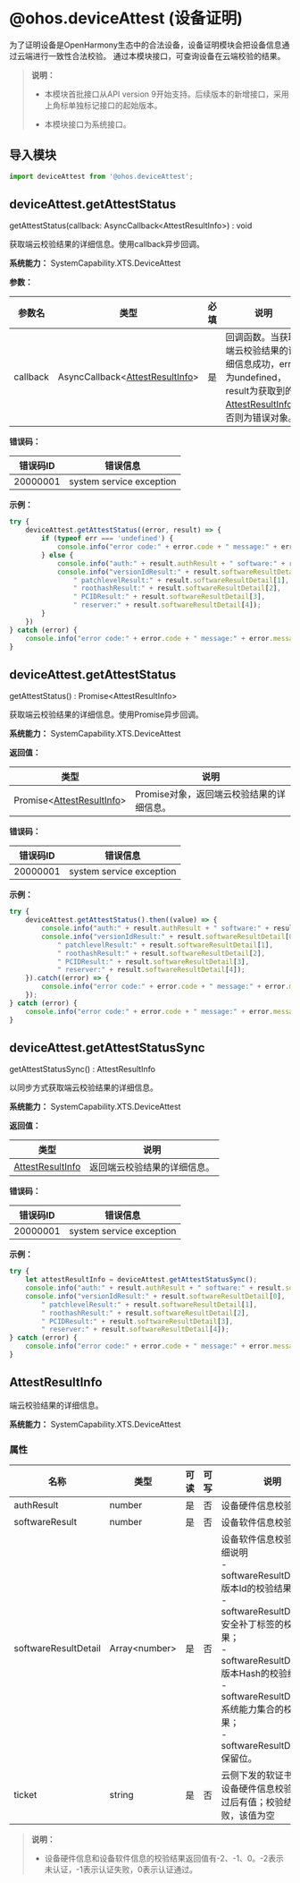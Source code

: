 # @ohos.deviceAttest (设备证明)

为了证明设备是OpenHarmony生态中的合法设备，设备证明模块会把设备信息通过云端进行一致性合法校验。
通过本模块接口，可查询设备在云端校验的结果。

> **说明：**
>
> - 本模块首批接口从API version 9开始支持。后续版本的新增接口，采用上角标单独标记接口的起始版本。
>
> - 本模块接口为系统接口。

## 导入模块

```js
import deviceAttest from '@ohos.deviceAttest';
```

## deviceAttest.getAttestStatus

getAttestStatus(callback: AsyncCallback&lt;AttestResultInfo&gt;) : void

获取端云校验结果的详细信息。使用callback异步回调。

**系统能力：** SystemCapability.XTS.DeviceAttest

**参数：**

| 参数名   | 类型                                                        | 必填 | 说明                                                         |
| -------- | ----------------------------------------------------------- | ---- | ------------------------------------------------------------ |
| callback | AsyncCallback&lt;[AttestResultInfo](#attestresultinfo)&gt; | 是   | 回调函数。当获取端云校验结果的详细信息成功，error为undefined，result为获取到的[AttestResultInfo](#attestresultinfo)；否则为错误对象。 |

**错误码：**

| 错误码ID  | 错误信息             |
|----------|----------------------|
| 20000001 | system service exception |

**示例：**

```js
try {
    deviceAttest.getAttestStatus((error, result) => {
        if (typeof err === 'undefined') {
            console.info("error code:" + error.code + " message:" + error.message);
        } else {
            console.info("auth:" + result.authResult + " software:" + result.softwareResult + " ticket:" + result.ticket);
            console.info("versionIdResult:" + result.softwareResultDetail[0],
                " patchlevelResult:" + result.softwareResultDetail[1],
                " roothashResult:" + result.softwareResultDetail[2],
                " PCIDResult:" + result.softwareResultDetail[3],
                " reserver:" + result.softwareResultDetail[4]);
        }
    })
} catch (error) {
    console.info("error code:" + error.code + " message:" + error.message);
}
```

## deviceAttest.getAttestStatus

getAttestStatus() : Promise&lt;AttestResultInfo&gt;

获取端云校验结果的详细信息。使用Promise异步回调。

**系统能力：** SystemCapability.XTS.DeviceAttest

**返回值：**

| 类型                                                  | 说明                            |
| ----------------------------------------------------- | ------------------------------- |
| Promise&lt;[AttestResultInfo](#attestresultinfo)&gt; | Promise对象，返回端云校验结果的详细信息。 |

**错误码：**

| 错误码ID  | 错误信息             |
|----------|----------------------|
| 20000001 | system service exception |

**示例：**

```js
try {
    deviceAttest.getAttestStatus().then((value) => {
        console.info("auth:" + result.authResult + " software:" + result.softwareResult + " ticket:" + result.ticket);
        console.info("versionIdResult:" + result.softwareResultDetail[0],
            " patchlevelResult:" + result.softwareResultDetail[1],
            " roothashResult:" + result.softwareResultDetail[2],
            " PCIDResult:" + result.softwareResultDetail[3],
            " reserver:" + result.softwareResultDetail[4]);
    }).catch((error) => {
        console.info("error code:" + error.code + " message:" + error.message);
    });
} catch (error) {
    console.info("error code:" + error.code + " message:" + error.message);
}
```

## deviceAttest.getAttestStatusSync

getAttestStatusSync() : AttestResultInfo

以同步方式获取端云校验结果的详细信息。

**系统能力：** SystemCapability.XTS.DeviceAttest

**返回值：**

| 类型                                                  | 说明                            |
| ----------------------------------------------------- | ------------------------------- |
| [AttestResultInfo](#attestresultinfo) | 返回端云校验结果的详细信息。 |

**错误码：**

| 错误码ID  | 错误信息             |
|----------|----------------------|
| 20000001 | system service exception |

**示例：**

```js
try {
    let attestResultInfo = deviceAttest.getAttestStatusSync();
    console.info("auth:" + result.authResult + " software:" + result.softwareResult + " ticket:" + result.ticket);
    console.info("versionIdResult:" + result.softwareResultDetail[0],
        " patchlevelResult:" + result.softwareResultDetail[1],
        " roothashResult:" + result.softwareResultDetail[2],
        " PCIDResult:" + result.softwareResultDetail[3],
        " reserver:" + result.softwareResultDetail[4]);
} catch (error) {
    console.info("error code:" + error.code + " message:" + error.message);
}
```

## AttestResultInfo

端云校验结果的详细信息。

**系统能力：** SystemCapability.XTS.DeviceAttest

### 属性

| 名称                  | 类型                  | 可读 | 可写 | 说明                   |
| --------------------- | --------------------- | ---- | ---- | ---------------------- |
| authResult            | number               | 是   | 否   | 设备硬件信息校验结果。    |
| softwareResult        | number               | 是   | 否   | 设备软件信息校验结果。    |
| softwareResultDetail  | Array&lt;number&gt;  | 是   | 否   | 设备软件信息校验结果详细说明<br/> - softwareResultDetail[0]:版本Id的校验结果；<br/>- softwareResultDetail[1]:安全补丁标签的校验结果；<br/>- softwareResultDetail[2]:版本Hash的校验结果；<br/>- softwareResultDetail[3]:系统能力集合的校验结果；<br/>- softwareResultDetail[4]:保留位。  |
| ticket                | string               | 是   | 否   | 云侧下发的软证书。<br/>设备硬件信息校验结果通过后有值；校验结果失败，该值为空        |

> **说明：**
>
> - 设备硬件信息和设备软件信息的校验结果返回值有-2、-1、0。-2表示未认证，-1表示认证失败，0表示认证通过。
